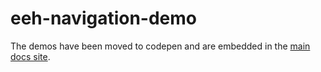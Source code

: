 # eeh-navigation-demo

The demos have been moved to codepen and are embedded in the [main docs site](https://github.com/ethanhann/eeh-navigation).
